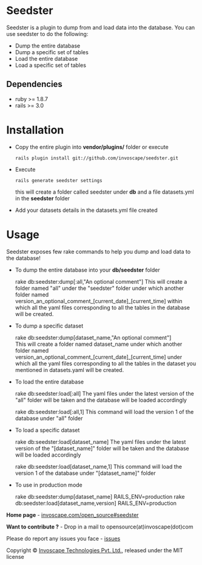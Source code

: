 Seedster
========

Seedster is a plugin to dump from and load data into the database. You can use seedster to do the following:

+ Dump the entire database
+ Dump a specific set of tables
+ Load the entire database
+ Load a specific set of tables  

Dependencies 
------------
+	ruby >= 1.8.7
+	rails >= 3.0

Installation
============
+	Copy the entire plugin into __vendor/plugins/__ folder or execute

		rails plugin install git://github.com/invoscape/seedster.git
+	Execute

		rails generate seedster settings
	this will create a folder called seedster under __db__ and a file datasets.yml in the __seedster__ folder
+	Add your datasets details in the datasets.yml file created

Usage
=====
Seedster exposes few rake commands to help you dump and load data to the database!

+	To dump the entire database into your __db/seedster__ folder
	
	rake db:seedster:dump[:all,"An optional comment"]
	This will create a folder named "all" under the "seedster" folder under which another folder named version_an_optional_comment_[current_date]_[current_time] within which all the yaml files
	corresponding to all the tables in the database will be created.
	
+	To dump a specific dataset

	rake db:seedster:dump[dataset_name,"An optional comment"]  
	This will create a folder named dataset_name under which another folder named version_an_optional_comment_[current_date]_[current_time] under which all the yaml files
	corresponding to all the tables in the dataset you mentioned in datasets.yaml will be created.
	
+	To load the entire database

	rake db:seedster:load[:all]
	The yaml files under the latest version of the "all" folder will be taken and the database will be loaded accordingly
	
	rake db:seedster:load[:all,1]
	This command will load the version 1 of the database under "all" folder
	
+	To load a specific dataset

	rake db:seedster:load[dataset_name]
	The yaml files under the latest version of the "[dataset_name]" folder will be taken and the database will be loaded accordingly
	
	rake db:seedster:load[dataset_name,1]
	This command will load the version 1 of the database under "[dataset_name]" folder
	
+	To use in production mode

	rake db:seedster:dump[dataset_name] RAILS_ENV=production
	rake db:seedster:load[dataset_name,version] RAILS_ENV=production	
		
__Home page__ - [invoscape.com/open_source#seedster](http://www.invoscape.com/open_source#seedster)

__Want to contribute ?__ - Drop in a mail to opensource(at)invoscape(dot)com

Please do report any issues you face - [issues](https://github.com/invoscape/seedster/issues)

Copyright &copy; [Invoscape Technologies Pvt. Ltd.](http://www.invoscape.com), released under the MIT license
